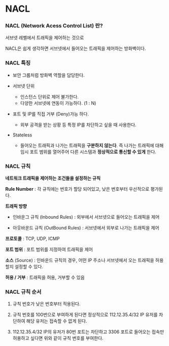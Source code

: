 # NACL

### NACL (Network Acess Control List) 란?

서브넷 레벨에서 트래픽을 제어하는 것으로 

NACL은 쉽게 생각하면 서브넷에서 들어오는 트래픽을 제어하는 방화벽이다.

### NACL 특징

- 보안 그룹처럼 방화벽 역할을 담당한다.
- 서브넷 단위
    - 인스턴스 단위로 제어 불가한다.
    - 다양한 서브넷에 연동이 가능하다. (1 : N)

- 포트 및 IP를 직접 거부 (Deny)가능 하다.
    - 외부 공격을 받는 상황 등 특정 IP를 차단하고 싶을 때 사용한다.

- Stateless
    - 들어오는 트래픽과 나가는 트래픽을 **구분하지 않는다**. 즉 나가는 트래픽에 대해 임시 포트 범위를 열어주어 다른 시스템과 **정상적으로 통신할 수 있게** 한다.

### NACL 규칙

**네트워크 트래픽을 제어하는 조건들을 설정하는 규칙**

**Rule Number** : 각 규칙에는 번호가 할당 되어있고, 낮은 번호부터 우선적으로 평가된다.

**트래픽 방향** 

- 인바운그 규칙 (Inbound Rules) : 외부에서 서브넷으로 들어오는 트래픽을 제어

- 아웃바운드 규칙 (OutBound Rules) : 서브넷에서 외부로 나가는 트래픽을 제어

**프로토콜** : TCP, UDP, ICMP

**포트 범위** : 포트 범위를 지정하여 트래픽을 제어

**소스** (Source) : 인바운드 규칙의 경우, 어떤 IP 주소나 서브넷에서 오는 트래픽을 허용할지 설정할 수 있다.

**허용 / 거부** : 트래픽을 허용, 거부할 수 있음

### NACL 규칙 순서

1. 규칙 번호가 낮은 번호부터 적용된다.



1. 규칙 번호를 100번으로 부여하게 된다면 정상적으로 112.12.35.4/32 IP 유저를 차단하여 해당 유저는 접속할 수 없게 된다.



1. 112.12.35.4/32 IP의 유저가 80번 포트는 차단하고 3306 포트로 들어오는 접속만 허용하고 싶다면 위와 같이 규칙 번호를 부여한다.